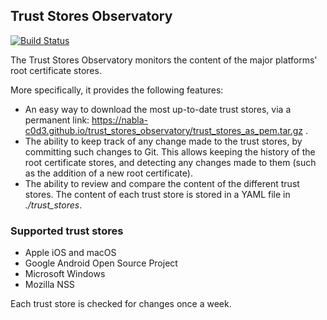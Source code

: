 Trust Stores Observatory
------------------------


[![Build Status](https://travis-ci.org/nabla-c0d3/trust_stores_observatory.svg?branch=master)](https://travis-ci.org/nabla-c0d3/trust_stores_observatory)

The Trust Stores Observatory monitors the content of the major platforms' root certificate stores. 

More specifically, it provides the following features:

* An easy way to download the most up-to-date trust stores, via a permanent link: https://nabla-c0d3.github.io/trust_stores_observatory/trust_stores_as_pem.tar.gz .
* The ability to keep track of any change made to the trust stores, by committing such changes to Git. This allows keeping the history of the root certificate stores, and detecting any changes made to them (such as the addition of a new root certificate).
* The ability to review and compare the content of the different trust stores. The content of each trust store is stored in a YAML file in _./trust_stores_.

### Supported trust stores

* Apple iOS and macOS
* Google Android Open Source Project
* Microsoft Windows
* Mozilla NSS

Each trust store is checked for changes once a week.


